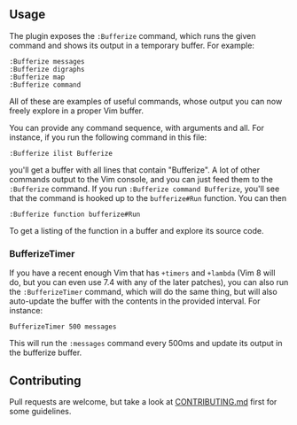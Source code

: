 ## Usage

The plugin exposes the `:Bufferize` command, which runs the given command and shows its output in a temporary buffer. For example:

``` vim
:Bufferize messages
:Bufferize digraphs
:Bufferize map
:Bufferize command
```

All of these are examples of useful commands, whose output you can now freely explore in a proper Vim buffer.

You can provide any command sequence, with arguments and all. For instance, if you run the following command in this file:

``` vim
:Bufferize ilist Bufferize
```

you'll get a buffer with all lines that contain "Bufferize". A lot of other commands output to the Vim console, and you can just feed them to the `:Bufferize` command. If you run `:Bufferize command Bufferize`, you'll see that the command is hooked up to the `bufferize#Run` function. You can then

``` vim
:Bufferize function bufferize#Run
```

To get a listing of the function in a buffer and explore its source code.

### BufferizeTimer

If you have a recent enough Vim that has `+timers` and `+lambda` (Vim 8 will do, but you can even use 7.4 with any of the later patches), you can also run the `:BufferizeTimer` command, which will do the same thing, but will also auto-update the buffer with the contents in the provided interval. For instance:

``` vim
BufferizeTimer 500 messages
```

This will run the `:messages` command every 500ms and update its output in the bufferize buffer.

## Contributing

Pull requests are welcome, but take a look at [CONTRIBUTING.md](https://github.com/AndrewRadev/bufferize.vim/blob/master/CONTRIBUTING.md) first for some guidelines.
